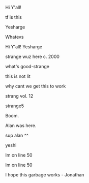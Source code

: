 
Hi Y'all!





tf is this









Yesharge

Whatevs



Hi Y'all!
Yesharge


strange wuz here c. 2000

what's good-strange

this is not lit



why cant we get this to work


strang vol. 12


strange5

Boom.

Alan was here.

sup alan ^^











yeshi



Im on line 50

Im on line 50


I hope this garbage works - Jonathan

